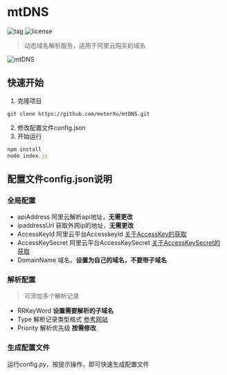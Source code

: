 # mtDNS
![tag](https://img.shields.io/github/tag/meterXu/mtDNS.svg)
![license](https://img.shields.io/github/license/meterXu/mtDNS.svg)  
>动态域名解析服务，适用于阿里云购买的域名

![mtDNS](http://7u.isaacxu.com/mtDns.png)

## 快速开始
1. 克隆项目
```
git clone https://github.com/meterXu/mtDNS.git
```
2. 修改配置文件config.json
3. 开始运行
```javascript
npm install
node index.js
```
## 配置文件config.json说明
### 全局配置
* apiAddress 阿里云解析api地址，**无需更改**
* ipaddressUrl 获取外网ip的地址，**无需更改**
* AccessKeyId 阿里云平台AccesskeyId [关于AccessKey的获取](https://ak-console.aliyun.com/?spm=5176.7926440.772176.4.78343fb6U1MI7A#/accesskey)
* AccessKeySecret 阿里云平台AccessKeySecret [关于AccessKeySecret的获取](https://ak-console.aliyun.com/?spm=5176.7926440.772176.4.78343fb6U1MI7A#/accesskey)
* DomainName 域名，**设置为自己的域名，不要带子域名**
### 解析配置
> 可添加多个解析记录
* RRKeyWord **设置需要解析的子域名**
* Type 解析记录类型格式 [参考网站](https://help.aliyun.com/document_detail/29805.html?spm=5176.doc29774.2.1.2IvBqd)
* Priority 解析优先级 **按需修改**
### 生成配置文件
运行config.py，按提示操作，即可快速生成配置文件
